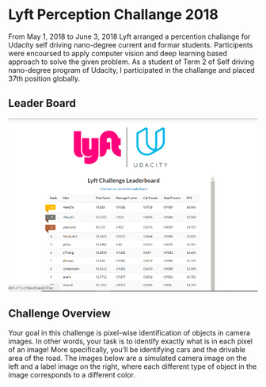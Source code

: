 # Lyft Perception Challange 2018

From May 1, 2018 to June 3, 2018 Lyft arranged a percention challange for Udacity self driving nano-degree current and formar students. Participents were encoursed to apply computer vision and deep learning based approach to solve the given problem. As a student of Term 2 of Self driving nano-degree program of Udacity, I participated in the challange and placed 37th position globally. 

## Leader Board

![alt text](leader_board.PNG)

## Challenge Overview
Your goal in this challenge is pixel-wise identification of objects in camera images. In other words, your task is to identify exactly what is in each pixel of an image! More specifically, you'll be identifying cars and the drivable area of the road. The images below are a simulated camera image on the left and a label image on the right, where each different type of object in the image corresponds to a different color.


